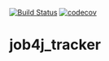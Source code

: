 [![Build Status](https://travis-ci.org/Budaev78/job4j_tracker.svg?branch=master)](https://travis-ci.org/Budaev78/job4j_tracker)
[![codecov](https://codecov.io/gh/Budaev78/job4j_tracker/branch/master/graph/badge.svg)](https://codecov.io/gh/Budaev78/job4j_tracker)

# job4j_tracker